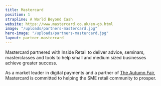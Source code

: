 ```yaml
---
title: Mastercard
position: 1
strapline: A World Beyond Cash
website: https://www.mastercard.co.uk/en-gb.html
image: "/uploads/partners-mastercard.jpg"
hero-image: "/uploads/partners-mastercard.jpg"
layout: partner-mastercard
---
```


Mastercard partnered with Inside Retail to deliver advice, seminars, masterclasses and tools to help small and medium sized businesses achieve greater success.

As a market leader in digital payments and a partner of [The Autumn Fair](https://www.autumnfair.com), Mastercard is committed to helping the SME retail community to prosper.